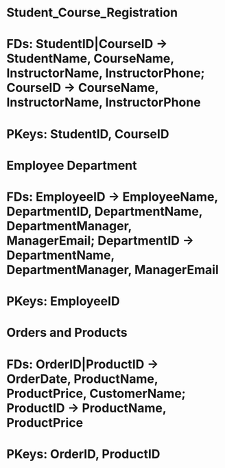 # Student_Course_Registration
# FDs: StudentID|CourseID -> StudentName, CourseName, InstructorName, InstructorPhone; CourseID -> CourseName, InstructorName, InstructorPhone
# PKeys: StudentID, CourseID

# Employee Department 
# FDs: EmployeeID -> EmployeeName, DepartmentID, DepartmentName, DepartmentManager, ManagerEmail; DepartmentID -> DepartmentName, DepartmentManager, ManagerEmail
# PKeys: EmployeeID

# Orders and Products
# FDs: OrderID|ProductID -> OrderDate, ProductName, ProductPrice, CustomerName; ProductID -> ProductName, ProductPrice
# PKeys: OrderID, ProductID